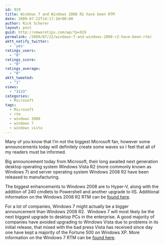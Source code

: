 ```yaml
---
id: 919
title: Windows 7 and Windows 2008 R2 have been RTM
date: 2009-07-22T14:17:10+00:00
author: Rick Scherer
layout: post
guid: http://vmwaretips.com/wp/?p=919
permalink: /2009/07/22/windows-7-and-windows-2008-r2-have-been-rtm/
aktt_notify_twitter:
  - 'yes'
ratings_users:
  - "0"
ratings_score:
  - "0"
ratings_average:
  - "0"
aktt_tweeted:
  - "1"
views:
  - "3133"
categories:
  - Microsoft
tags:
  - Microsoft
  - rtm
  - windows 2008
  - windows 7
  - windows vista
---
```

Many of you know that I&#8217;m not the biggest Microsoft fan, however some announcements today will definitely create some waves so I feel that all of my readers must be informed.

Big announcement today from Microsoft, their long awaited next generation desktop operating system Windows Vista R2 (more commonly known as Windows 7) and server operating system Windows 2008 R2 have been released to manufacturing.

The biggest enhancements to Windows 2008 are to Hyper-V, along with the addition of 240 cmdlets to Powershell and another upgrade to IIS. Additional information on the Windows 2008 R2 RTM can be <a href="http://blogs.technet.com/windowsserver/archive/2009/07/22/windows-server-2008-r2-rtm.aspx" target="_blank">found here</a>.

For a lot of companies, Windows 7 might actually be a bigger announcement than Windows 2008 R2.  Windows 7 will most likely be the next biggest upgrade to desktop PCs in the enterprise. A good majority of companies have avoided upgrading to Windows Vista due to problems in its initial release, that mixed with the bad press Vista has received since day one have kept a majority of the Fortune 500 on Windows XP. More information on the Windows 7 RTM can be <a href="http://windowsteamblog.com/blogs/windows7/archive/2009/07/22/windows-7-has-been-released-to-manufacturing.aspx" target="_blank">found here</a>.